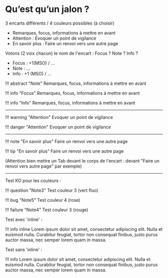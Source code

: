 # Qu’est qu’un jalon ?

3 encarts différents / 4 couleurs possibles (à choisir)

 - Remarques, focus, informations à mettre en avant 
 - Attention : Evoquer un point de vigilance 
 - En savoir plus : Faire un renvoi vers une autre page

Votons (2 voix chacun) le nom de l'encart :  Focus ? Note ? Info ?
- Focus : +1(MSO) / ...
- Note : ...
- Info : +1 (MSO) / ...


!!! abstract "Note" 
	Remarques, focus, informations à mettre en avant 

!!! info "Focus" 
	Remarques, focus, informations à mettre en avant 

!!! info "Info" 
	Remarques, focus, informations à mettre en avant 

---

!!! warning "Attention"
	Evoquer un point de vigilance

!!! danger "Attention"
	Evoquer un point de vigilance

---

!!! note "En savoir plus"
	Faire un renvoi vers une autre page

!!! tip "En savoir plus"
	Faire un renvoi vers une autre page

(Attention bien mettre un Tab devant le corps de l'encart : devant "Faire un renvoi vers autre page" par exemple)

---
Test KO pour les couleurs :

!!! question "Note3"
	Test couleur 3 (vert fluo)
	 
!!! bug "Note5"
	Test couleur 4 (rose)
	
!!! failure "Note4"
	Test couleur 3 (rouge)

Test avec 'inline' :

!!! info inline
    Lorem ipsum dolor sit amet, consectetur adipiscing elit. Nulla et euismod nulla. Curabitur feugiat, tortor non consequat finibus, justo purus auctor massa, 	nec semper lorem quam in massa.

Test sans 'inline' :

!!! info
    Lorem ipsum dolor sit amet, consectetur adipiscing elit. Nulla et euismod nulla. Curabitur feugiat, tortor non consequat finibus, justo purus auctor massa, nec semper lorem quam in massa.







<!--stackedit_data:
eyJoaXN0b3J5IjpbLTEwNTUwMjY3NCw5NDA0ODQyOTQsLTU4Mj
c5NDk5NSwxMDUwMTM5MTA3LC0xNzg3NzQ4NTM0LC0xMTc4MjI2
NTc4LDUxNTg2NTIwOCwtODM0MDg0NTg0LC0yMTEwODg5NCw2NT
E3OTU1MCw4ODQxMjI1NDksMTA1NDQ3Mjg2MCwtNzQ0MTA1Nzg4
LDM3Mzk5MjIzOCwtMTIwMDQwOTExMiwtMTQzODQ3NjUzOSwxOT
Q3MjI5MzEzLC02Mzg5ODgxMzUsLTMyMzkxOTgzMSwyMDMwMTc2
NTY5XX0=
-->